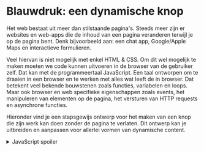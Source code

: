 # Blauwdruk: een dynamische knop

Het web bestaat uit meer dan stilstaande pagina's. Steeds meer zijn er websites en web-apps die de inhoud van een pagina veranderen terwijl je op de pagina bent. Denk bijvoorbeeld aan: een chat app, Google/Apple Maps en interactieve formulieren. 

Veel hiervan is niet mogelijk met enkel HTML & CSS. Om dit wel mogelijk te maken moeten we code kunnen uitvoeren in de browser van de gebruiker zelf. Dat kan met de programmeertaal JavaScript. Een taal ontworpen om te draaien in een browser en te werken met alles wat leeft de in browser. Dat betekent veel bekende bouwstenen zoals functies, variabelen en loops. Maar ook browser en web specifieke eigenschappen zoals events, het manipuleren van elementen op de pagina, het versturen van HTTP requests en asynchrone functies. 

Hieronder vind je een stapsgewijs ontwerp voor het maken van een knop die zijn werk kan doen zonder de pagina te verlaten. Dit ontwerp kan je uitbreiden en aanpassen voor allerlei vormen van dynamische content.

<details markdown="1"><summary markdown="span">JavaScript spoiler</summary>
        <script>
            const buttons = document.querySelectorAll(".favorite-button")

            buttons.forEach((button) => {
                button.addEventListener("click", () => {
                    fetch("/api/favorite/" + button.dataset.isbn)
                        .then((response) => response.json())
                        .then((json) => {
                            if (json.is_favorite) {
                                button.innerText = "❤️"
                            }
                            else {
                                button.innerText = "♡"
                            }
                        }).catch((error) => button.innerText = "ERROR!")
                })
            })
        </script>
</details>

## Enkel Flask + HTML & CSS

![embed](https://api.eu.kaltura.com/p/120/sp/12000/embedIframeJs/uiconf_id/23449960/partner_id/120?iframeembed=true&playerId=kaltura_player&entry_id=0_m4hzcabg&flashvars[streamerType]=auto&amp;flashvars[localizationCode]=en_US&amp;flashvars[leadWithHTML5]=true&amp;flashvars[sideBarContainer.plugin]=true&amp;flashvars[sideBarContainer.position]=left&amp;flashvars[sideBarContainer.clickToClose]=true&amp;flashvars[chapters.plugin]=true&amp;flashvars[chapters.layout]=vertical&amp;flashvars[chapters.thumbnailRotator]=false&amp;flashvars[streamSelector.plugin]=true&amp;flashvars[EmbedPlayer.SpinnerTarget]=videoHolder&amp;flashvars[dualScreen.plugin]=true&amp;flashvars[hotspots.plugin]=1&amp;flashvars[Kaltura.addCrossoriginToIframe]=true&amp;&wid=0_z4gdq7fk)

[Video Link](https://video.uva.nl/media/Favorite+Button+using+JavaScript+-+HTML+%26+Flask/0_m4hzcabg)

<details markdown="1"><summary markdown="span"><code>Hoe werkt user.favorite_books.remove?</code></summary>
In dit geval is de relatie tussen gebruikers en boeken een Many to Many relatie:

* Een gebruiker kan veel (Many) favoriete boeken hebben.
* Een boek kan voor veel (Many) gebruikers een favoriet zijn.

Voor een many to many relatie is er een aparte tabel nodig om de relatie op te slaan. De relatie hier is een gebruiker en een boek. Dus is er één kolom voor de gebruikers en één kolom voor de boeken: <code>user_id, book_id</code> bijvoorbeeld.

Nou is die extra tabel alleen een manier om de relatie op te slaan, maar niet hoe je er mee wilt werken in code. Het is natuurlijker om na te denken over een gebruiker haar favoriete boeken of over de gebruikers die fan zijn van een boek. Daarom kan je met een ORM zoals SQLAlchemy deze relatie ook zo modelleren. Door aan de modellen van zowel een gebruiker als een boek een <code>relationship mee te geven</code>. De details hiervan vind je op <https://flask-sqlalchemy.palletsprojects.com/en/3.0.x/models/> en <https://docs.sqlalchemy.org/en/20/orm/basic_relationships.html#many-to-many>. Uiteindelijk maakt dit het mogelijk om via een constructie als `user.favorite_books` te werken met alle favoriete boeken van een gebruiker.
</details>


<details markdown="1"><summary markdown="span">Code van het HTML form</summary>
        
        <form action={{url_for("favorite", isbn=book.isbn)}} method="post">
            <button class="favorite-button" type="submit">
            {% if book in user.favorite_books %}
            ❤️
            {% else %}
            ♡
            {% endif %}
            </button>
        </form>

</details>

<details markdown="1"><summary markdown="span">Code van de Flask route</summary>

        @app.route("/favorite/<isbn>", methods=["POST"])
        @login_required
        def favorite(isbn):

            # Grab the current user
            user = User.query.get(session["user_id"])

            # Grab the book
            book = Book.query.get(isbn)

            # Unfavorite if already favorite
            if book in user.favorite_books:
                user.favorite_books.remove(book)
            # Otherwise favorite book
            else:
                user.favorite_books.append(book)
            
            db.session.add(user)
            db.session.commit()

            return redirect(request.referrer)

</details>


## JavaScript in de Console

![embed](https://api.eu.kaltura.com/p/120/sp/12000/embedIframeJs/uiconf_id/23449960/partner_id/120?iframeembed=true&playerId=kaltura_player&entry_id=0_b5fkt86g&flashvars[streamerType]=auto&amp;flashvars[localizationCode]=en_US&amp;flashvars[leadWithHTML5]=true&amp;flashvars[sideBarContainer.plugin]=true&amp;flashvars[sideBarContainer.position]=left&amp;flashvars[sideBarContainer.clickToClose]=true&amp;flashvars[chapters.plugin]=true&amp;flashvars[chapters.layout]=vertical&amp;flashvars[chapters.thumbnailRotator]=false&amp;flashvars[streamSelector.plugin]=true&amp;flashvars[EmbedPlayer.SpinnerTarget]=videoHolder&amp;flashvars[dualScreen.plugin]=true&amp;flashvars[hotspots.plugin]=1&amp;flashvars[Kaltura.addCrossoriginToIframe]=true&amp;&wid=0_xmx77w9x)

[Video Link](https://video.uva.nl/media/Favorite+Button+using+JavaScript+-+Console/0_b5fkt86g)

<details markdown="1"><summary markdown="span">DOM & document?</summary>
Document Object Model. Een representatie om een webpagina, een document te representeren met nodes en objecten. Zodat je vervolgens daar tegenaan kan programmeren. Dit is een standaard op zich, die los staat van programmeertalen. Zo kan je zowel met JavaScript als bijvoorbeeld Python werken. Alleen binnen de browser ben je gebonden aan het gebruik van JavaScript.

De eerste node in de DOM is het hele `document`. Dit is in JavaScript een globale variabele. Vervolgens zijn er verschillende manieren om naar volgende nodes te gaan. Je kan bijvoorbeeld via zogenaamde ouder-kind relaties navigeren, bijvoorbeeld `document.children` geeft alle nodes die direct onder `document` vallen. Maar je kan ook hele sprongen maken naar specifieke (klein)kinderen. Bijvoorbeeld `const list = document.querySelector("ul")` geeft het eerste `<ul>` element in het document. Dit idee kunnen we doortrekken, want `list.querySelector("li")` geeft het eerste `<li>` element binnen die eerste `<ul>`. Zo kan je steeds dieper zoeken!

Zie ook: <https://developer.mozilla.org/en-US/docs/Web/API/Document_Object_Model/Introduction>
</details>

<details markdown="1"><summary markdown="span">.querySelector()?</summary>
Over de jaren zijn er verschillende manieren geïntroduceerd om iets van de pagina te selecteren. Kijk je naar een Stack Overflow post van zo'n tien jaar geleden, dan zul je wellicht `getElementsByTagName` of `getElementsById` voorbij zien komen. Dit zijn specifieke functies om op een bepaalde manier elementen uit de pagina op te halen. Dat was prima voor simpele gevallen, maar wordt al gauw complex als je bijvoorbeeld combinaties wil selecteren zoals bijvoorbeeld: geef me alle `<p>` elementen met de class `foo`. 

Dus wat je nog veel vaker zult zien op o.a. Stack Overflow is `$(".foo")`. Dat laatste is namelijk een functie van een framework genaamd jQuery. Een library toen zo populair, dat eigenlijk elke JavaScript programmeur er wel mee werkte. De makers van jQuery hadden een goed idee, namelijk we maken een functie die op dezelfde manier elementen van een pagina kan selecteren als dat CSS dat doet. Iedereen op het web kan toch al werken met CSS en zo hoef je niks extra's te leren. Dat werd de functie `$`.

Dit idee was zo populair dat het uiteindelijk werd opgenomen in de JavaScript taal zelf met de naam `querySelector`. Nu hoef je dus niet een extra library te gebruiken en door de gebruiker te laten downloaden, om toch op een bekende manier elementen van een pagina te selecteren.

Dit gebeurt overigens wel vaker: een framework introduceert iets, de wereld went eraan en later komt het in de standaard van de taal terecht. De ironie is dat de functies die jQuery toen zo populair maakten, nu al in de taal gebakken zitten. Waardoor jQuery vaak niet meer nodig is. Onder andere daardoor wordt jQuery steeds minder gebruikt.
</details>

<details markdown="1"><summary markdown="span">.innerHTML & .innerText?</summary>
DOM elementen hebben veel verschillende eigenschappen. Veel heb je er nooit nodig, totdat je ze een keer wel nodig hebt. Maar twee belangrijke om even uit te lichten: `innerHTML` en `innerText`. Stel je voor we hebben de volgende HTML code:

        <button>
            <strong>Submit!</strong>
        </button>

Doen we `const button = document.querySelector("button")`. Dan krijg je:

    `button.innerHTML` geeft `"<strong>Submit!</strong>"`
    `button.innerText` geeft `"Submit!"`

In beide gevallen is het een string en gaat het erom wat er in de knop staat. Alleen de één geeft je alleen de tekst en de ander ook alle HTML tags er binnen. 
</details>